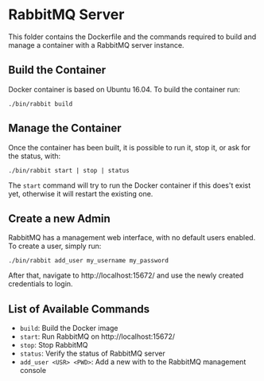 # RabbitMQ Server
This folder contains the Dockerfile and the commands required to build and
manage a container with a RabbitMQ server instance.

## Build the Container
Docker container is based on Ubuntu 16.04. To build the container run:
```
./bin/rabbit build
```

## Manage the Container
Once the container has been built, it is possible to run it, stop it, or ask for
the status, with:
```
./bin/rabbit start | stop | status
```
The `start` command will try to run the Docker container if this does't exist
yet, otherwise it will restart the existing one.

## Create a new Admin
RabbitMQ has a management web interface, with no default users enabled. To create
a user, simply run:
```
./bin/rabbit add_user my_username my_password
```
After that, navigate to http://localhost:15672/ and use the newly created
credentials to login.

## List of Available Commands

* `build`: Build the Docker image
* `start`: Run RabbitMQ on http://localhost:15672/
* `stop`: Stop RabbitMQ
* `status`: Verify the status of RabbitMQ server
* `add_user <USR> <PWD>`: Add a new <USR> with <PWD> to the RabbitMQ management console
